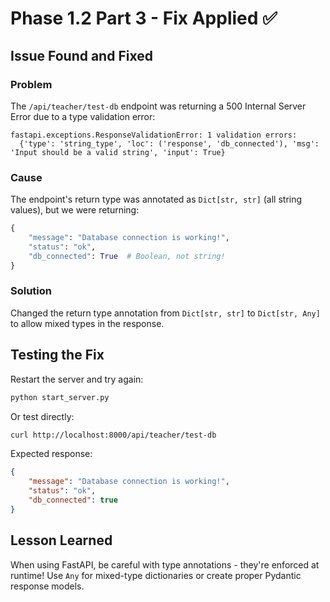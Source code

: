 # Phase 1.2 Part 3 - Fix Applied ✅

## Issue Found and Fixed

### Problem
The `/api/teacher/test-db` endpoint was returning a 500 Internal Server Error due to a type validation error:
```
fastapi.exceptions.ResponseValidationError: 1 validation errors:
  {'type': 'string_type', 'loc': ('response', 'db_connected'), 'msg': 'Input should be a valid string', 'input': True}
```

### Cause
The endpoint's return type was annotated as `Dict[str, str]` (all string values), but we were returning:
```python
{
    "message": "Database connection is working!",
    "status": "ok",
    "db_connected": True  # Boolean, not string!
}
```

### Solution
Changed the return type annotation from `Dict[str, str]` to `Dict[str, Any]` to allow mixed types in the response.

## Testing the Fix

Restart the server and try again:
```bash
python start_server.py
```

Or test directly:
```bash
curl http://localhost:8000/api/teacher/test-db
```

Expected response:
```json
{
    "message": "Database connection is working!",
    "status": "ok",
    "db_connected": true
}
```

## Lesson Learned
When using FastAPI, be careful with type annotations - they're enforced at runtime! Use `Any` for mixed-type dictionaries or create proper Pydantic response models.
